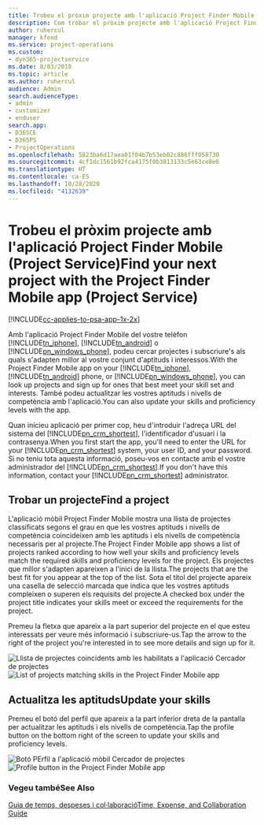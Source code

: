 ```yaml
---
title: Trobeu el pròxim projecte amb l'aplicació Project Finder Mobile
description: Com trobar el pròxim projecte amb l'aplicació Project Finder Mobile per al Project Service
author: ruhercul
manager: kfend
ms.service: project-operations
ms.custom:
- dyn365-projectservice
ms.date: 8/03/2018
ms.topic: article
ms.author: ruhercul
audience: Admin
search.audienceType:
- admin
- customizer
- enduser
search.app:
- D365CE
- D365PS
- ProjectOperations
ms.openlocfilehash: 5823ba6d17aea01f04b7b53eb02c886fff058730
ms.sourcegitcommit: 4cf1dc1561b92fca4175f0b3813133c5e63ce8e6
ms.translationtype: HT
ms.contentlocale: ca-ES
ms.lasthandoff: 10/28/2020
ms.locfileid: "4132639"
---
```

# <a name="find-your-next-project-with-the-project-finder-mobile-app-project-service"></a><span data-ttu-id="41b71-103">Trobeu el pròxim projecte amb l'aplicació Project Finder Mobile (Project Service)</span><span class="sxs-lookup"><span data-stu-id="41b71-103">Find your next project with the Project Finder Mobile app (Project Service)</span></span>

[!INCLUDE[cc-applies-to-psa-app-1x-2x](../includes/cc-applies-to-psa-app-1x-2x.md)]

<span data-ttu-id="41b71-104">Amb l'aplicació Project Finder Mobile del vostre telèfon [!INCLUDE[tn_iphone](../includes/tn-iphone.md)], [!INCLUDE[tn_android](../includes/tn-android.md)] o [!INCLUDE[pn_windows_phone](../includes/pn-windows-phone.md)], podeu cercar projectes i subscriure's als quals s'adapten millor al vostre conjunt d'aptituds i interessos.</span><span class="sxs-lookup"><span data-stu-id="41b71-104">With the Project Finder Mobile app on your [!INCLUDE[tn_iphone](../includes/tn-iphone.md)], [!INCLUDE[tn_android](../includes/tn-android.md)] phone, or [!INCLUDE[pn_windows_phone](../includes/pn-windows-phone.md)], you can look up projects and sign up for ones that best meet your skill set and interests.</span></span> <span data-ttu-id="41b71-105">També podeu actualitzar les vostres aptituds i nivells de competència amb l'aplicació.</span><span class="sxs-lookup"><span data-stu-id="41b71-105">You can also update your skills and proficiency levels with the app.</span></span>  
  
 <span data-ttu-id="41b71-106">Quan inicieu aplicació per primer cop, heu d'introduir l'adreça URL del sistema del [!INCLUDE[pn_crm_shortest](../includes/pn-crm-shortest.md)], l'identificador d'usuari i la contrasenya.</span><span class="sxs-lookup"><span data-stu-id="41b71-106">When you first start the app, you'll need to enter the URL for your [!INCLUDE[pn_crm_shortest](../includes/pn-crm-shortest.md)] system, your user ID, and your password.</span></span> <span data-ttu-id="41b71-107">Si no teniu tota aquesta informació, poseu-vos en contacte amb el vostre administrador del [!INCLUDE[pn_crm_shortest](../includes/pn-crm-shortest.md)].</span><span class="sxs-lookup"><span data-stu-id="41b71-107">If you don't have this information,  contact your [!INCLUDE[pn_crm_shortest](../includes/pn-crm-shortest.md)] administrator.</span></span>  
  
## <a name="find-a-project"></a><span data-ttu-id="41b71-108">Trobar un projecte</span><span class="sxs-lookup"><span data-stu-id="41b71-108">Find a project</span></span>  
 <span data-ttu-id="41b71-109">L'aplicació mòbil Project Finder Mobile mostra una llista de projectes classificats segons el grau en que les vostres aptituds i nivells de competència coincideixen amb les aptituds i els nivells de competència necessaris per al projecte.</span><span class="sxs-lookup"><span data-stu-id="41b71-109">The Project Finder Mobile app shows a list of projects ranked according to how well your skills and proficiency levels match the required skills and proficiency levels for the project.</span></span> <span data-ttu-id="41b71-110">Els projectes que millor s'adapten apareixen a l'inici de la llista.</span><span class="sxs-lookup"><span data-stu-id="41b71-110">The projects that are the best fit for you appear at the top of the list.</span></span> <span data-ttu-id="41b71-111">Sota el títol del projecte apareix una casella de selecció marcada que indica que les vostres aptituds compleixen o superen els requisits del projecte.</span><span class="sxs-lookup"><span data-stu-id="41b71-111">A checked box under the project title indicates your skills meet or exceed the requirements for the project.</span></span>  
  
 <span data-ttu-id="41b71-112">Premeu la fletxa que apareix a la part superior del projecte en el que esteu interessats per veure més informació i subscriure-us.</span><span class="sxs-lookup"><span data-stu-id="41b71-112">Tap the arrow to the right of the project you're interested in to see more details and sign up for it.</span></span>  
  
 <span data-ttu-id="41b71-113">![Llista de projectes coincidents amb les habilitats a l'aplicació Cercador de projectes](../psa/media/project-service-project-finder-list.png "Llista de projectes coincidents amb les habilitats a l'aplicació Cercador de projectes")</span><span class="sxs-lookup"><span data-stu-id="41b71-113">![List of projects matching skills in the Project Finder Mobile app](../psa/media/project-service-project-finder-list.png "List of projects matching skills in the Project Finder Mobile app")</span></span>  
  
## <a name="update-your-skills"></a><span data-ttu-id="41b71-114">Actualitza les aptituds</span><span class="sxs-lookup"><span data-stu-id="41b71-114">Update your skills</span></span>  
 <span data-ttu-id="41b71-115">Premeu el botó del perfil que apareix a la part inferior dreta de la pantalla per actualitzar les aptituds i els nivells de competència.</span><span class="sxs-lookup"><span data-stu-id="41b71-115">Tap the profile button on the bottom right of the screen to update your skills and proficiency levels.</span></span>  
  
 <span data-ttu-id="41b71-116">![Botó PErfil a l'aplicació mòbil Cercador de projectes](../psa/media/project-service-project-finder-profile.png "Botó PErfil a l'aplicació mòbil Cercador de projectes")</span><span class="sxs-lookup"><span data-stu-id="41b71-116">![Profile button in the Project Finder Mobile app](../psa/media/project-service-project-finder-profile.png "Profile button in the Project Finder Mobile app")</span></span>  
  
### <a name="see-also"></a><span data-ttu-id="41b71-117">Vegeu també</span><span class="sxs-lookup"><span data-stu-id="41b71-117">See Also</span></span>  
 [<span data-ttu-id="41b71-118">Guia de temps, despeses i col·laboració</span><span class="sxs-lookup"><span data-stu-id="41b71-118">Time, Expense, and Collaboration Guide</span></span>](../psa/time-expense-collaboration-guide.md)
